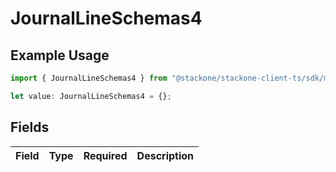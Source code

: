 # JournalLineSchemas4

## Example Usage

```typescript
import { JournalLineSchemas4 } from "@stackone/stackone-client-ts/sdk/models/shared";

let value: JournalLineSchemas4 = {};
```

## Fields

| Field       | Type        | Required    | Description |
| ----------- | ----------- | ----------- | ----------- |